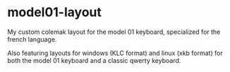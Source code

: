 # model01-layout
My custom colemak layout for the model 01 keyboard, specialized for the french language.

Also featuring layouts for windows (KLC format) and linux (xkb format) for both the model 01 keyboard and a classic qwerty keyboard.
